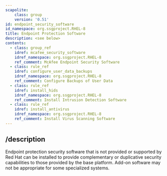 ```yaml
---
scapolite:
    class: group
    version: '0.51'
id: endpoint_security_software
id_namespace: org.ssgproject.RHEL-8
title: Endpoint Protection Software
description: <see below>
contents:
  - class: group_ref
    idref: mcafee_security_software
    idref_namespace: org.ssgproject.RHEL-8
    ref_comment: McAfee Endpoint Security Software
  - class: rule_ref
    idref: configure_user_data_backups
    idref_namespace: org.ssgproject.RHEL-8
    ref_comment: Configure Backups of User Data
  - class: rule_ref
    idref: install_hids
    idref_namespace: org.ssgproject.RHEL-8
    ref_comment: Install Intrusion Detection Software
  - class: rule_ref
    idref: install_antivirus
    idref_namespace: org.ssgproject.RHEL-8
    ref_comment: Install Virus Scanning Software
---
```



## /description

Endpoint
protection security software that is not provided or supported by Red
Hat can be installed to provide complementary or duplicative security
capabilities to those provided by the base platform. Add-on software may
not be appropriate for some specialized systems.
